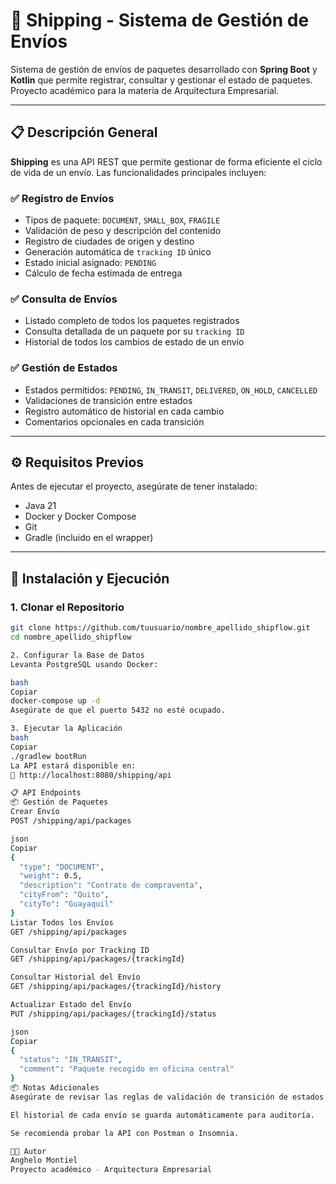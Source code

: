 # 🚚 Shipping - Sistema de Gestión de Envíos

Sistema de gestión de envíos de paquetes desarrollado con **Spring Boot** y **Kotlin** que permite registrar, consultar y gestionar el estado de paquetes. Proyecto académico para la materia de Arquitectura Empresarial.

---

## 📋 Descripción General

**Shipping** es una API REST que permite gestionar de forma eficiente el ciclo de vida de un envío. Las funcionalidades principales incluyen:

### ✅ Registro de Envíos

- Tipos de paquete: `DOCUMENT`, `SMALL_BOX`, `FRAGILE`
- Validación de peso y descripción del contenido
- Registro de ciudades de origen y destino
- Generación automática de `tracking ID` único
- Estado inicial asignado: `PENDING`
- Cálculo de fecha estimada de entrega

### ✅ Consulta de Envíos

- Listado completo de todos los paquetes registrados
- Consulta detallada de un paquete por su `tracking ID`
- Historial de todos los cambios de estado de un envío

### ✅ Gestión de Estados

- Estados permitidos: `PENDING`, `IN_TRANSIT`, `DELIVERED`, `ON_HOLD`, `CANCELLED`
- Validaciones de transición entre estados
- Registro automático de historial en cada cambio
- Comentarios opcionales en cada transición

---

## ⚙️ Requisitos Previos

Antes de ejecutar el proyecto, asegúrate de tener instalado:

- Java 21
- Docker y Docker Compose
- Git
- Gradle (incluido en el wrapper)

---

## 🚀 Instalación y Ejecución

### 1. Clonar el Repositorio

```bash
git clone https://github.com/tuusuario/nombre_apellido_shipflow.git
cd nombre_apellido_shipflow

2. Configurar la Base de Datos
Levanta PostgreSQL usando Docker:

bash
Copiar
docker-compose up -d
Asegúrate de que el puerto 5432 no esté ocupado.

3. Ejecutar la Aplicación
bash
Copiar
./gradlew bootRun
La API estará disponible en:
📍 http://localhost:8080/shipping/api

📋 API Endpoints
📦 Gestión de Paquetes
Crear Envío
POST /shipping/api/packages

json
Copiar
{
  "type": "DOCUMENT",
  "weight": 0.5,
  "description": "Contrato de compraventa",
  "cityFrom": "Quito",
  "cityTo": "Guayaquil"
}
Listar Todos los Envíos
GET /shipping/api/packages

Consultar Envío por Tracking ID
GET /shipping/api/packages/{trackingId}

Consultar Historial del Envío
GET /shipping/api/packages/{trackingId}/history

Actualizar Estado del Envío
PUT /shipping/api/packages/{trackingId}/status

json
Copiar
{
  "status": "IN_TRANSIT",
  "comment": "Paquete recogido en oficina central"
}
📦 Notas Adicionales
Asegúrate de revisar las reglas de validación de transición de estados antes de actualizar.

El historial de cada envío se guarda automáticamente para auditoría.

Se recomienda probar la API con Postman o Insomnia.

👨‍💻 Autor
Anghelo Montiel
Proyecto académico - Arquitectura Empresarial